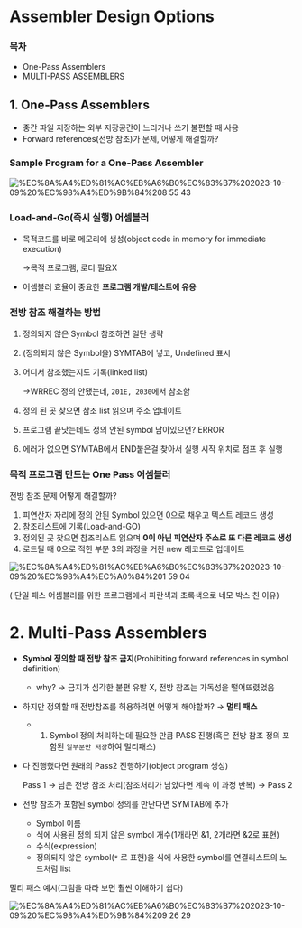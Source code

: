 # Assembler Design Options

### 목차

- One-Pass Assemblers
- MULTI-PASS ASSEMBLERS

## 1. One-Pass  Assemblers

- 중간 파일 저장하는 외부 저장공간이 느리거나 쓰기 불편할 때 사용
- Forward references(전방 참조)가 문제, 어떻게 해결할까?

### **Sample Program for a One-Pass Assembler**

![%EC%8A%A4%ED%81%AC%EB%A6%B0%EC%83%B7%202023-10-09%20%EC%98%A4%ED%9B%84%208 55 43](https://github.com/puretension/Univ_Study_Repo/assets/106448279/d8ad3981-ab4d-4fad-a787-67c1fd240235)

### Load-and-Go(즉시 실행) **어셈블러**

- 목적코드를 바로 메모리에 생성(object code in memory for immediate execution)
    
    →목적 프로그램, 로더 필요X
    
- 어셈블러 효율이 중요한 **프로그램 개발/테스트에 유용**

### 전방 참조 해결하는 방법

1. 정의되지 않은 Symbol 참조하면 일단 생략
2. (정의되지 않은 Symbol을) SYMTAB에 넣고, Undefined 표시
3. 어디서 참조했는지도 기록(linked list)
    
    →WRREC 정의 안됐는데, `201E, 2030`에서 참조함
    
4. 정의 된 곳 찾으면 참조 list 읽으며 주소 업데이트
5. 프로그램 끝낫는데도 정의 안된 symbol 남아있으면? ERROR
6. 에러가 없으면 SYMTAB에서 END붙은걸 찾아서 실행 시작 위치로 점프 후 실행

### 목적 프로그램 만드는 One Pass 어셈블러

전방 참조 문제 어떻게 해결할까?

1. 피연산자 자리에 정의 안된 Symbol 있으면 0으로 채우고 텍스트 레코드 생성
2. 참조리스트에 기록(Load-and-GO)
3. 정의된 곳 찾으면 참조리스트 읽으며 **0이 아닌 피연산자 주소로 또 다른 레코드 생성**
4. 로드될 때 0으로 적힌 부분 3의 과정을 거친 new 레코드로 업데이트

![%EC%8A%A4%ED%81%AC%EB%A6%B0%EC%83%B7%202023-10-09%20%EC%98%A4%EC%A0%84%201 59 04](https://github.com/puretension/Univ_Study_Repo/assets/106448279/0faf1ede-30da-410c-ba5e-2202effec548)

( 단일 패스 어셈블러를 위한 프로그램에서 파란색과 초록색으로 네모 박스 친 이유)

# 2. **Multi-Pass Assemblers**

- **Symbol 정의할 때 전방 참조 금지**(Prohibiting forward references in symbol definition)
    - why? → 금지가 심각한 불편 유발 X, 전방 참조는 가독성을 떨어뜨렸었음
- 하지만 정의할 때 전방참조를 허용하려면 어떻게 해야할까? → **멀티 패스**
    - 1) Symbol 정의 처리하는데 필요한 만큼 PASS 진행(혹은 전방 참조 정의 포함된  `일부분만 저장`하여 멀티패스)
- 다 진행했다면 원래의 Pass2 진행하기(object program 생성)
    
    Pass 1 → 남은 전방 참조 처리(참조처리가 남았다면 계속 이 과정 반복) → Pass 2
    
- 전방 참조가 포함된 symbol 정의를 만난다면 SYMTAB에 추가
    - Symbol 이름
    - 식에 사용된 정의 되지 않은 symbol 개수(1개라면 &1, 2개라면 &2로 표현)
    - 수식(expression)
    - 정의되지 않은 symbol(`*` 로 표현)을 식에 사용한 symbol를 연결리스트의 노드처럼 list
    

멀티 패스 예시(그림을 따라 보면 훨씬 이해하기 쉽다)

![%EC%8A%A4%ED%81%AC%EB%A6%B0%EC%83%B7%202023-10-09%20%EC%98%A4%ED%9B%84%209 26 29](https://github.com/puretension/Univ_Study_Repo/assets/106448279/7ee74297-0334-4cf3-a5ff-4dd25a57baf7)
